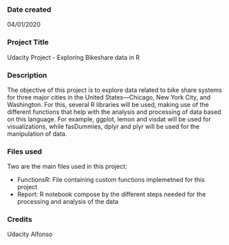 ### Date created
04/01/2020

### Project Title
Udacity Project - Exploring Bikeshare data in R

### Description
The objective of this project is to explore data related to bike share systems for three major cities 
in the United States—Chicago, New York City, and Washington. For this, several R libraries will be used, 
making use of the different functions that help with the analysis and processing of data based on this 
language. For example, ggplot, lemon and visdat will be used for visualizations, while fasDummies, 
dplyr and plyr will be used for the manipulation of data.

### Files used
Two are the main files used in this project:

- FunctionsR: File containing custom functions implemetned for this project
- Report: R notebook compose by the different steps needed for the processing and analysis of the data

### Credits
Udacity
Alfonso

